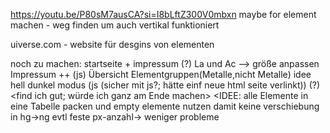 https://youtu.be/P80sM7ausCA?si=I8bLftZ300V0mbxn maybe for element machen - weg finden um auch vertikal funktioniert

uiverse.com - website für desgins von elementen

noch zu machen:
startseite + impressum (?)
La und Ac
--> größe anpassen
Impressum ++ (js)
Übersicht Elementgruppen(Metalle,nicht Metalle)
idee hell dunkel modus (js (sicher mit js?; hätte einf neue html seite verlinkt)) (?) <find ich gut; würde ich ganz am Ende machen>
<IDEE: alle Elemente in eine Tabelle packen und empty elemente nutzen damit keine verschiebung in hg->ng
evtl feste px-anzahl-> weniger probleme

